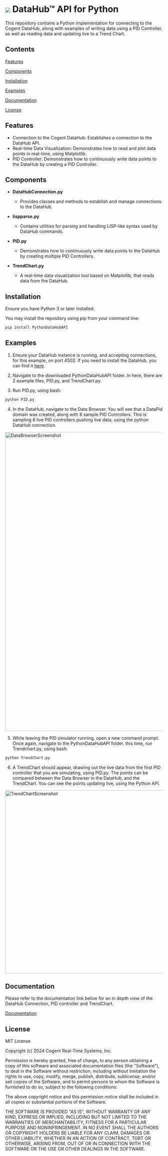 
# <h1><img align="center" src="https://cogentdatahub.com/media/datahub-icon-60x60-1.svg">&nbsp;DataHub&trade; API for Python</h1>


This repository contains a Python implementation for connecting to the Cogent DataHub, along with examples of writing data using a PID Controller, as well as reading data and updating live to a Trend Chart.





## Contents
[Features](#Features)

[Components](#Components)

[Installation](#Installation)

[Examples](#Examples)

[Documentation](#Documentation)

[License](#License)



## Features

- Connection to the Cogent DataHub: Establishes a connection to the DataHub API.
- Real-time Data Visualization: Demonstrates how to read and plot data points in real-time, using Matplotlib.
- PID Controller: Demonstrates how to continuously write data points to the DataHub by creating a PID Controller. 




## Components

- **DataHubConnection.py**
    - Provides classes and methods to establish and manage connections to the DataHub.

- **lispparse.py**
    - Contains utilities for parsing and handling LISP-like syntax used by DataHub commands.

- **PID.py**
    - Demonstrates how to continuously write data points to the DataHub by creating multiple PID Controllers. 

- **TrendChart.py**
    - A real-time data visualization tool based on Matplotlib, that reads data from the DataHub.

    
## Installation

Ensure you have Python 3 or later installed.

You may install the repository using pip from your command line:

```bash
pip install PythonDataHubAPI 
```

 


    

## Examples

1. Ensure your DataHub instance is running, and accepting connections, for this example, on port 4502. If you need to install the DataHub, you can find it [here](https://cogentdatahub.com/download/).

2. Navigate to the downloaded PythonDataHubAPI folder. In here, there are 2 example files, PID.py, and TrendChart.py.

3. Run PID.py, using bash:
```bash
python PID.py
```
4. In the DataHub, navigate to the Data Browser. You will see that a DataPid domain was created, along with 8 sample PID Controllers. This is sampling 8 live PID controllers pushing live data, using the python DataHub connection.

<img width="957" alt="DataBrowserScreenshot" src="https://github.com/user-attachments/assets/b7742d43-c41d-4d66-be94-4f8511249f70" />

5. While leaving the PID simulator running, open a new command prompt. Once again, navigate to the PythonDataHubAPI folder. this time, run Trendchart.py, using bash:
```bash
python TrendChart.py
```

6. A TrendChart should appear, drawing out the live data from the first PID controller that you are simulating, using PID.py. The points can be compared between the Data Browser in the DataHub, and the TrendChart. You can see the points updating live, using the Python API. 

<img width="586" alt="TrendChartScreenshot" src="https://github.com/user-attachments/assets/535c8faf-2e55-4d82-bf57-5294ecabf904" />


## Documentation
Please refer to the documentation link below for an in depth view of the DataHub Connection, PID controller and TrendChart. 

[Documentation](https://cogentdatahub.com/library/documentation/)


## License

MIT License

Copyright (c) 2024 Cogent Real-Time Systems, Inc.

Permission is hereby granted, free of charge, to any person obtaining a copy
of this software and associated documentation files (the "Software"), to deal
in the Software without restriction, including without limitation the rights
to use, copy, modify, merge, publish, distribute, sublicense, and/or sell
copies of the Software, and to permit persons to whom the Software is
furnished to do so, subject to the following conditions:

The above copyright notice and this permission notice shall be included in all
copies or substantial portions of the Software.

THE SOFTWARE IS PROVIDED "AS IS", WITHOUT WARRANTY OF ANY KIND, EXPRESS OR
IMPLIED, INCLUDING BUT NOT LIMITED TO THE WARRANTIES OF MERCHANTABILITY,
FITNESS FOR A PARTICULAR PURPOSE AND NONINFRINGEMENT. IN NO EVENT SHALL THE
AUTHORS OR COPYRIGHT HOLDERS BE LIABLE FOR ANY CLAIM, DAMAGES OR OTHER
LIABILITY, WHETHER IN AN ACTION OF CONTRACT, TORT OR OTHERWISE, ARISING FROM,
OUT OF OR IN CONNECTION WITH THE SOFTWARE OR THE USE OR OTHER DEALINGS IN THE
SOFTWARE.

